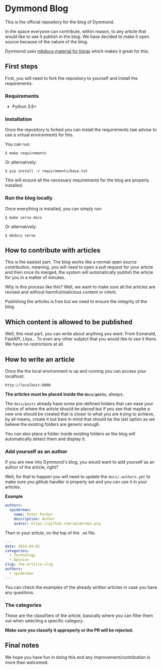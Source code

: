 # Dymmond Blog

This is the official repository for the blog of Dymmond.

In the space everyone can contribute, within reason, to any article that would like to see it
publish in the blog. We have decided to make it open source because of the nature of the blog.

Dymmond uses [mkdocs-material for blogs](https://squidfunk.github.io/mkdocs-material/setup/setting-up-a-blog/#writing-your-first-post)
which makes it great for this.

## First steps

First, you will need to fork the repository to yourself and install the requirements.

### Requirements

* Python 3.8+

### Installation

Once the repository is forked you can install the requirements (we advise to use a virtual environment)
for this.

You can run:

```shell
$ make requirements
```

Or alternatively:

```shell
$ pip install -r requirements/base.txt
```

This will ensure all the necessary requirements for the blog are properly installed.

### Run the blog locally

Once everything is installed, you can simply run:

```shell
$ make serve-docs
```

Or alternatively:

```shell
$ mkdocs serve
```

## How to contribute with articles

This is the easiest part. The blog works like a normal open source contribution, meaning, you will
need to open a pull request for your article and then once its merged, the system will automatically
publish the article for you in a matter of minutes.

Why is this process like this? Well, we want to make sure all the articles are revised and without
harmful/malicious content or intent.

Publishing the articles is free but we need to ensure the integrity of the blog.

## Which content is allowed to be published

Well, this neat part, you can write about anything you want. From Esmerald, FastAPI, Lilya... To even any
other subject that you would like to see it there. We have no restrictions at all.

## How to write an article

Once the the local environment is up and running you can access your localhost:

```shell
http://localhost:8000
```

**The articles must be placed inside the `docs/posts`**, always.

The `docs/posts` already have some pre-defined folders that can ease your choice of where the article
should be placed but if you see that maybe a new one should be created that is closer to what you
are trying to achieve, by all means, create it but bare in mind that should be the last option as
we believe the existing folders are generic enough.

You can also place a folder inside existing folders as the blog will automatically detect them and
display it.

### Add yourself as an author

If you are new into Dymmond's blog, you would want to add yourself as an author of the article, right?

Well, for that to happen you will need to update the `docs/.authors.yml` to make sure you github
handler is properly set and you can use it in your articles.

**Example**

```yaml
authors:
  spiderman:
    name: Peter Parker
    description: Author
    avatar: https://github.com/spiderman.png
```

Then in your article, on the top of the `.md` file.

```yaml
---
date: 2024-04-01 
categories:
  - Technology
  - Opinion
slug: the-article-slug
authors:
  - spiderman
---
```

You can check the examples of the already written articles in case you have any questions.

### The categories

These are the classifiers of the article, basically where you can filter them out when selecting
a specific category.

**Make sure you classify it approperly or the PR will be rejected.**

## Final notes

We hope you have fun in doing this and any improvement/contribution is more than welcomed.
